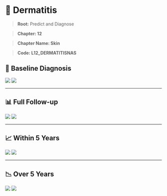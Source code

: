# 🧬 Dermatitis
    
> **Root:** Predict and Diagnose

> **Chapter: 12**

> **Chapter Name: Skin**

> **Code: L12_DERMATITISNAS**

## 🧪 Baseline Diagnosis

<img src="/Predict/Figures/Baseline/IMP/L12_DERMATITISNAS.png" />

<CsvTableIMP src="/Predict/Data/Baseline/IMP/IMP_L12_DERMATITISNAS.csv" label="🔍 View full results" />

<img src="/Predict/Figures/Baseline/ROC/L12_DERMATITISNAS.png" />

<CsvTableROC src="/Predict/Data/Baseline/EVA/L12_DERMATITISNAS.csv" label="🔍 View full results" />

---

## 📊 Full Follow-up

<img src="/Predict/Figures/ALL/IMP/L12_DERMATITISNAS.png" />

<CsvTableIMP src="/Predict/Data/ALL/IMP/IMP_L12_DERMATITISNAS.csv" label="🔍 View full results" />

<img src="/Predict/Figures/ALL/ROC/L12_DERMATITISNAS.png" />

<CsvTableROC src="/Predict/Data/ALL/EVA/L12_DERMATITISNAS.csv" label="🔍 View full results" />

---

## 📈 Within 5 Years

<img src="/Predict/Figures/FYears/IMP/L12_DERMATITISNAS.png" />

<CsvTableIMP src="/Predict/Data/FYears/IMP/IMP_L12_DERMATITISNAS.csv" label="🔍 View full results" />

<img src="/Predict/Figures/FYears/ROC/L12_DERMATITISNAS.png" />

<CsvTableROC src="/Predict/Data/FYears/EVA/L12_DERMATITISNAS.csv" label="🔍 View full results" />

---

## 📉 Over 5 Years

<img src="/Predict/Figures/OverFYears/IMP/L12_DERMATITISNAS.png" />

<CsvTableIMP src="/Predict/Data/OverFYears/IMP/IMP_L12_DERMATITISNAS.csv" label="🔍 View full results" />

<img src="/Predict/Figures/OverFYears/ROC/L12_DERMATITISNAS.png" />

<CsvTableROC src="/Predict/Data/OverFYears/EVA/L12_DERMATITISNAS.csv" label="🔍 View full results" />
